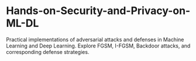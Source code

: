 # Hands-on-Security-and-Privacy-on-ML-DL
Practical implementations of adversarial attacks and defenses in Machine Learning and Deep Learning. Explore FGSM, I-FGSM, Backdoor attacks, and corresponding defense strategies.
